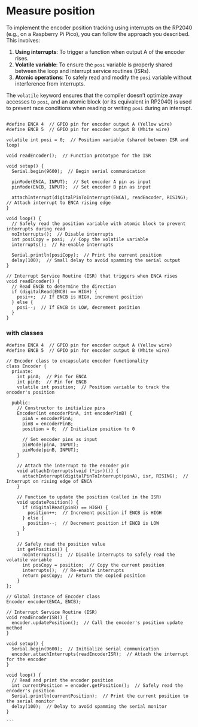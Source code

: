 # Measure position

To implement the encoder position tracking using interrupts on the RP2040 (e.g., on a Raspberry Pi Pico), you can follow the approach you described. This involves:

1. **Using interrupts**: To trigger a function when output A of the encoder rises.
2. **Volatile variable**: To ensure the `posi` variable is properly shared between the loop and interrupt service routines (ISRs).
3. **Atomic operations**: To safely read and modify the `posi` variable without interference from interrupts.

The `volatile` keyword ensures that the compiler doesn’t optimize away accesses to `posi`, and an atomic block (or its equivalent in RP2040) is used to prevent race conditions when reading or writing `posi` during an interrupt.

```arduino

#define ENCA 4  // GPIO pin for encoder output A (Yellow wire)
#define ENCB 5  // GPIO pin for encoder output B (White wire)

volatile int posi = 0;  // Position variable (shared between ISR and loop)

void readEncoder();  // Function prototype for the ISR

void setup() {
  Serial.begin(9600);  // Begin serial communication

  pinMode(ENCA, INPUT);  // Set encoder A pin as input
  pinMode(ENCB, INPUT);  // Set encoder B pin as input

  attachInterrupt(digitalPinToInterrupt(ENCA), readEncoder, RISING);  // Attach interrupt to ENCA rising edge
}

void loop() {
  // Safely read the position variable with atomic block to prevent interrupts during read
  noInterrupts();  // Disable interrupts
  int posiCopy = posi;  // Copy the volatile variable
  interrupts();  // Re-enable interrupts
  
  Serial.println(posiCopy);  // Print the current position
  delay(100);  // Small delay to avoid spamming the serial output
}

// Interrupt Service Routine (ISR) that triggers when ENCA rises
void readEncoder() {
  // Read ENCB to determine the direction
  if (digitalRead(ENCB) == HIGH) {
    posi++;  // If ENCB is HIGH, increment position
  } else {
    posi--;  // If ENCB is LOW, decrement position
  }
}
```



### with classes

````arduino
#define ENCA 4  // GPIO pin for encoder output A (Yellow wire)
#define ENCB 5  // GPIO pin for encoder output B (White wire)

// Encoder class to encapsulate encoder functionality
class Encoder {
  private:
    int pinA;  // Pin for ENCA
    int pinB;  // Pin for ENCB
    volatile int position;  // Position variable to track the encoder's position

  public:
    // Constructor to initialize pins
    Encoder(int encoderPinA, int encoderPinB) {
      pinA = encoderPinA;
      pinB = encoderPinB;
      position = 0;  // Initialize position to 0

      // Set encoder pins as input
      pinMode(pinA, INPUT);
      pinMode(pinB, INPUT);
    }

    // Attach the interrupt to the encoder pin
    void attachInterrupts(void (*isr)()) {
      attachInterrupt(digitalPinToInterrupt(pinA), isr, RISING);  // Interrupt on rising edge of ENCA
    }

    // Function to update the position (called in the ISR)
    void updatePosition() {
      if (digitalRead(pinB) == HIGH) {
        position++;  // Increment position if ENCB is HIGH
      } else {
        position--;  // Decrement position if ENCB is LOW
      }
    }

    // Safely read the position value
    int getPosition() {
      noInterrupts();  // Disable interrupts to safely read the volatile variable
      int posCopy = position;  // Copy the current position
      interrupts();  // Re-enable interrupts
      return posCopy;  // Return the copied position
    }
};

// Global instance of Encoder class
Encoder encoder(ENCA, ENCB);

// Interrupt Service Routine (ISR)
void readEncoderISR() {
  encoder.updatePosition();  // Call the encoder's position update method
}

void setup() {
  Serial.begin(9600);  // Initialize serial communication
  encoder.attachInterrupts(readEncoderISR);  // Attach the interrupt for the encoder
}

void loop() {
  // Read and print the encoder position
  int currentPosition = encoder.getPosition();  // Safely read the encoder's position
  Serial.println(currentPosition);  // Print the current position to the serial monitor
  delay(100);  // Delay to avoid spamming the serial monitor
}

```
````


